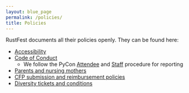 ```yaml
---
layout: blue_page
permalink: /policies/
title: Policies
---
```


RustFest documents all their policies openly. They can be found here:

* [Accessibility](/accessibility)
* [Code of Conduct](/coc)
    * We follow the PyCon [Attendee](https://us.pycon.org/2018/about/code-of-conduct/attendee-procedure/) and [Staff](https://us.pycon.org/2018/about/code-of-conduct/staff-procedure/) procedure for reporting
* [Parents and nursing mothers](/parents)
* [CFP submission and reimbursement policies](https://cfp.rustfest.eu)
* [Diversity tickets and conditions](https://diversitytickets.org)